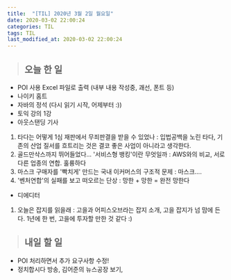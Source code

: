 ```yaml
---
title:  "[TIL] 2020년 3월 2일 월요일"
date: 2020-03-02 22:00:24
categories: TIL
tags: TIL
last_modified_at: 2020-03-02 22:00:24
---
```


>## 오늘 한 일   

- POI 사용 Excel 파일로 출력 (내부 내용 작성중, 괘선, 폰트 등)
- 나이키 홈트
- 자바의 정석 (다시 읽기 시작, 어제부터 :))
- 토익 강의 1강
- 아웃스탠딩 기사
1. 타다는 어떻게 1심 재판에서 무죄판결을 받을 수 있었나 : 입법공백을 노린 타다, 기존의 산업 질서를 흐트리는 것은 결코 좋은 사업이 아니라고 생각한다.
2. 골드만삭스까지 뛰어들었다... '서비스형 뱅킹'이란 무엇일까 : AWS와의 비교, 서로 다른 업종의 연합. 훌륭하다
3. 마스크 구매자를 '빡치게' 만드는 국내 이커머스의 구조적 문제 : 마스크....
4. '벤처연합'의 실패를 보고 떠오르는 단상 : 망한 + 망한 = 완전 망한다

- 디에디터
1. 오늘은 잡지를 읽을래 : 고을과 어피스오브라는 잡지 소개, 고을 잡지가 넘 맘에 든다. 1년에 한 번, 고을에 투자할 만한 것 같다 :)

>## 내일 할 일

- POI 처리하면서 추가 요구사항 수정!
- 정치합시다 방송, 김어준의 뉴스공장 보기,
